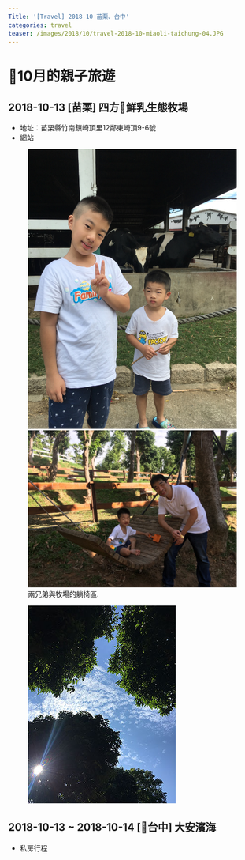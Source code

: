 ```yaml
---
Title: '[Travel] 2018-10 苗栗、台中'
categories: travel
teaser: /images/2018/10/travel-2018-10-miaoli-taichung-04.JPG
---
```


# 10月的親子旅遊

## 2018-10-13 [苗栗] 四方鮮乳生態牧場
* 地址：苗栗縣竹南鎮崎頂里12鄰東崎頂9-6號
* [網站](http://www.fourways.com.tw/ranch1/)


<figure class="half">
    <a href="/images/2018/10/travel-2018-10-miaoli-taichung-01.jpg"  title="剛睡醒的兄弟倆"><img src="/images/2018/10/travel-2018-10-miaoli-taichung-01.jpg"></a>
    <a href="/images/2018/10/travel-2018-10-miaoli-taichung-02.jpg"><img src="/images/2018/10/travel-2018-10-miaoli-taichung-02.jpg"></a>
    <figcaption>兩兄弟與牧場的躺椅區.</figcaption>
</figure>

<!-- ### 剛睡醒的兄弟倆
![](/images/2018/10/travel-2018-10-miaoli-taichung-01.jpg)

### 躺椅區
![躺椅區](/images/2018/10/travel-2018-10-miaoli-taichung-02.jpg) -->

<!-- ### 滑草
Ready for video -->

<figure class="half">
    <a href="/images/2018/10/travel-2018-10-miaoli-taichung-03.jpg"  title="剛睡醒的兄弟倆"><img src="/images/2018/10/travel-2018-10-miaoli-taichung-03.jpg"></a>
    <a href="/images/2018/10/travel-2018-10-miaoli-taichung-04.jpg><img src="/images/2018/10/travel-2018-10-miaoli-taichung-04.jpg"></a>
    <!-- <figcaption>兩兄弟與牧場的躺椅區.</figcaption> -->
</figure>

<!-- ### 樹間的藍天白雲
![樹間的藍天白雲](/images/2018/10/travel-2018-10-miaoli-taichung-03.jpg)



| ![完成滑草戰鬥](/images/2018/10/travel-2018-10-miaoli-taichung-04.JPG) | 
|:--:| 
| *完成滑草戰鬥* | -->

## 2018-10-13 ~ 2018-10-14 [台中] 大安濱海
* 私房行程


